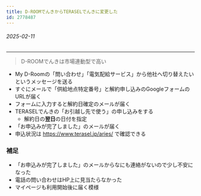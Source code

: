 ```yaml
---
title: D-ROOMでんきからTERASELでんきに変更した
id: 2778487
---
```


###### 2025-02-11

---

> D-ROOMでんきは市場連動型で高い

- My D-Roomの「問い合わせ」「電気配給サービス」から他社へ切り替えたいというメッセージを送る
- すぐにメールで「供給地点特定番号」と解約申し込みのGoogleフォームのURLが届く
- フォームに入力すると解約日確定のメールが届く
- TERASELでんきの「お引越し先で使う」の申し込みをする
  - 解約日の**翌日**の日付を指定
- 「お申込みが完了しました」のメールが届く
- 申込状況は https://www.terasel.jp/aries/ で確認できる

### 補足

- 「お申込みが完了しました」のメールからなにも連絡がないので少し不安になった
- 電話の問い合わせはHP上に見当たらなかった
- マイページも利用開始後に届く模様
